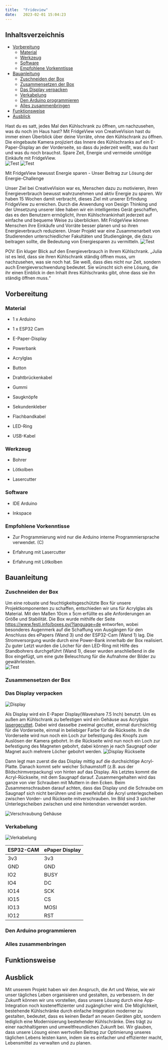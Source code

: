 ```yaml
---
title:  "Frideview"
date:   2023-02-01 15:04:23
---
```


## Inhaltsverzeichnis

<!-- TOC -->
* [Vorbereitung](#vorbereitung)
  + [Material](#material)
  + [Werkzeug](#werkzeug)
  + [Software](#software)
  + [Empfohlene Vorkenntisse](#empfohlene-vorkenntisse)
* [Bauanleitung](#bauanleitung)
  + [Zuschneiden der Box](#zuschneiden-der-box)
  + [Zusammensetzen der Box](#zusammensetzen-der-box)
  + [Das Display verpacken](#das-display-verpacken)
  + [Verkabelung](#verkabelung)
  + [Den Arduino programmieren](#den-arduino-programmieren)
  + [Alles zusammenbringen](#alles-zusammenbringen)
* [Funktionsweise](#funktionsweise)
* [Ausblick](#ausblick)
<!-- TOC -->

Hast du es satt, jedes Mal den Kühlschrank zu öffnen, um nachzusehen, was du noch im Haus hast? Mit FridgeView von CreativeVision hast du immer einen Überblick über deine Vorräte, ohne den Kühlschrank zu öffnen. Die eingebaute Kamera projiziert das Innere des Kühlschranks auf ein E-Paper-Display an der Vorderseite, so dass du jederzeit weißt, was du hast und was du noch brauchst. Spare Zeit, Energie und vermeide unnötige Einkäufe mit FridgeView.  
![Test](/images/creative-visions/Passivbetrieb.png)
![Test](/images/creative-visions/Aktivbetrieb.png)



Mit FridgeView bewusst Energie sparen - Unser Beitrag zur Lösung der Energie-Challenge 

Unser Ziel bei CreativeVision war es, Menschen dazu zu motivieren, ihren Energieverbrauch bewusst wahrzunehmen und aktiv Energie zu sparen. Wir haben 15 Wochen damit verbracht, dieses Ziel mit unserer Erfindung FridgeView zu erreichen. Durch die Anwendung von Design Thinking und der Umsetzung unserer Idee haben wir ein intelligentes Gerät geschaffen, das es den Benutzern ermöglicht, ihren Kühlschrankinhalt jederzeit auf einfache und bequeme Weise zu überblicken. Mit FridgeView können Menschen ihre Einkäufe und Vorräte besser planen und so ihren Energieverbrauch reduzieren. Unser Projekt war eine Zusammenarbeit von Studierenden unterschiedlicher Fakultäten und Studiengänge, die dazu beitragen sollte, die Bedeutung von Energiesparen zu vermitteln. 
![Test](/images/creative-visions/Vision.png)

POV: Ein kluger Blick auf den Energieverbrauch in Ihrem Kühlschrank. 
„Julia ist es leid, dass sie ihren Kühlschrank ständig öffnen muss, um nachzusehen, was sie noch hat. Sie weiß, dass dies nicht nur Zeit, sondern auch Energieverschwendung bedeutet. Sie wünscht sich eine Lösung, die ihr einen Einblick in den Inhalt ihres Kühlschranks gibt, ohne dass sie ihn ständig öffnen muss.“ 

## Vorbereitung

### Material
- 1 x Arduino 

- 1 x ESP32 Cam 

- E-Paper-Display 

- Powerbank 

- Acrylglas 

- Button 

- Drahtbrückenkabel 

- Gummi 

- Saugknöpfe 

- Sekundenkleber 

- Flachbandkabel 

- LED-Ring 

- USB-Kabel 

### Werkzeug
- Bohrer 

- Lötkolben 

- Lasercutter 

### Software
- IDE Arduino  

- Inkspace 


### Empfohlene Vorkenntisse
- Zur Programmierung wird nur die Arduino interne Programmiersprache verwendet. (C) 

- Erfahrung mit Lasercutter 

- Erfahrung mit Lötkolben 

## Bauanleitung


### Zuschneiden der Box
Um eine robuste und feuchtigkeitsgeschützte Box für unsere Projektkomponenten zu schaffen, entschieden wir uns für Acrylglas als Material. Mit den Maßen 10cm x 5cm erfüllte es alle Anforderungen an Größe und Stabilität. Die Box wurde mithilfe der Seite https://www.festi.info/boxes.py/?language=de entworfen, wobei besonderes Augenmerk auf die Schaffung von Ausgängen für den Anschluss des ePapers (Wand 3) und der ESP32-Cam (Wand 1) lag. Die Stromversorgung wurde durch eine Power-Bank innerhalb der Box realisiert. Zu guter Letzt wurden die Löcher für den LED-Ring mit Hilfe des Standbohrers durchgeführt (Wand 1), dieser wurden anschließend in die Box eingefügt, um eine gute Beleuchtung für die Aufnahme der Bilder zu gewährleisten.  
![Test](/images/creative-visions/Box.jpg)


### Zusammensetzen der Box


### Das Display verpacken

![Display](images/creative-visions/Display_in_Gehaeuse_Vorderseite.png "Display")

Als Display wird ein E-Paper Display(Waveshare 7.5 Inch) benutzt. Um es außen am Kühlschrank zu befestigen wird ein Gehäuse aus Acrylglas [lasergecuttet](images/creative-visions/plattegroß.svg). Dabei wird dasselbe zweimal gecuttet, einmal durchsichtig für die Vorderseite, einmal in beliebiger Farbe für die Rückseite.
In die Vorderseite wird nun noch ein Loch zur befestigung des Knopfs zum Auslösen der Kamera gebohrt.
In die Rückseite wird nun noch ein Loch zur befestigung des Magneten gebohrt, dabei können je nach Saugnapf oder Magnet auch mehrere Löcher gebohrt werden.
![Display Rückseite](images/creative-visions/Display_in_Gehaeuse_Rueckseite.png "Display Rückseite")

Dann legt man zuerst die das Display mittig auf die durchsichtige Acryl-Platte. Danach kommt sehr weicher Schaumstoff (z.B. aus der Bildschirmverpackung) von hinten auf das Display. Als Letztes kommt die Acryl-Rückseite, mit dem Saugnapf darauf. Zusammengehalten wird das ganze von vier Schrauben mit Muttern in den Ecken. Beim Zusammenschrauben darauf achten, dass das Display und die Schraube om Saugnapf sich nicht berühren und im zweifelsfall die Acryl unterlegscheiben zwischen Vorder- und Rückseite mitverschrauben. Im Bild sind 3 solcher Unterlegscheiben zwischen und eine hintendran verwendet worden.

![Verschraubung Gehäuse](images/creative-visions/Display_Gehaeuse_Stapel.png "Verschraubung Gehäuse")


### Verkabelung
![Verkabelung](images/creative-visions/Verschaltung_Steckplatine.jpg)

| ESP32-CAM | ePaper Display |
|-----------|----------------|
| 3v3       | 3v3            |
| GND       | GND            |
| IO2       | BUSY           |
| IO4       | DC             |
| IO14      | SCK            |
| IO15      | CS             |
| IO13      | MOSI           |
| IO12      | RST            |

### Den Arduino programmieren


### Alles zusammenbringen


## Funktionsweise


## Ausblick
Mit unserem Projekt haben wir den Anspruch, die Art und Weise, wie wir unser tägliches Leben organisieren und gestalten, zu verbessern. In der Zukunft können wir uns vorstellen, dass unsere Lösung durch eine App-Integration noch kosteneffizienter und zugänglicher wird. Die Möglichkeit, bestehende Kühlschränke durch einfache Integration moderner zu gestalten, bedeutet, dass es keinen Bedarf an neuen Geräten gibt, sondern lediglich eine Modernisierung bestehender Kühlschränke. Dies trägt zu einer nachhaltigeren und umweltfreundlichen Zukunft bei. Wir glauben, dass unsere Lösung einen wertvollen Beitrag zur Optimierung unseres täglichen Lebens leisten kann, indem sie es einfacher und effizienter macht, Lebensmittel zu verwalten und zu planen. 
